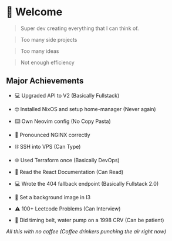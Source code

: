 # 🦸 Welcome

> Super dev creating everything that I can think of.

> Too many side projects

> Too many ideas

> Not enough efficiency 


## Major Achievements
- 💻 Upgraded API to V2 (Basically Fullstack)
  
- 🤓 Installed NixOS and setup home-manager (Never again)
  
- ⌨️ Own Neovim config (No Copy Pasta)

- 🚛 Pronounced NGINX correctly
  
- ⛓️ SSH into VPS (Can Type)

- 🌐 Used Terraform once (Basically DevOps)
  
- 📖 Read the React Documentation (Can Read)

- 💻 Wrote the 404 fallback endpoint (Basically Fullstack 2.0)
  
- 🍚 Set a background image in I3

- ⚠️ 100+ Leetcode Problems (Can Interview)

- 🚙 Did timing belt, water pump on a 1998 CRV (Can be patient)


*All this with no coffee (Coffee drinkers punching the air right now)*
